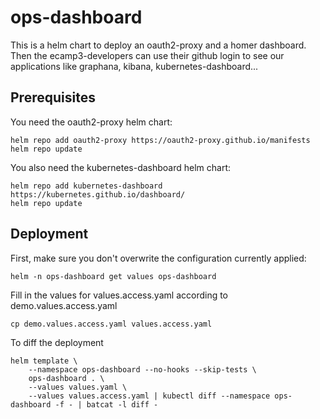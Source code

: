 # ops-dashboard

This is a helm chart to deploy an oauth2-proxy and a homer dashboard.
Then the ecamp3-developers can use their github login
to see our applications like graphana, kibana, kubernetes-dashboard...

## Prerequisites

You need the oauth2-proxy helm chart:

```shell
helm repo add oauth2-proxy https://oauth2-proxy.github.io/manifests
helm repo update
```

You also need the kubernetes-dashboard helm chart:

```shell
helm repo add kubernetes-dashboard https://kubernetes.github.io/dashboard/
helm repo update
```

## Deployment

First, make sure you don't overwrite the configuration currently applied:

```shell
helm -n ops-dashboard get values ops-dashboard
```

Fill in the values for values.access.yaml according to demo.values.access.yaml

```shell
cp demo.values.access.yaml values.access.yaml 
```

To diff the deployment
```shell
helm template \
    --namespace ops-dashboard --no-hooks --skip-tests \
    ops-dashboard . \
    --values values.yaml \
    --values values.access.yaml | kubectl diff --namespace ops-dashboard -f - | batcat -l diff -
```
